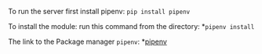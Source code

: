 To run the server first install pipenv:
`pip install pipenv`

To install the module:
run this command from the directory: 
*`pipenv install`


The link to the Package manager `pipenv`:
*[pipenv](https://docs.pipenv.org/)
